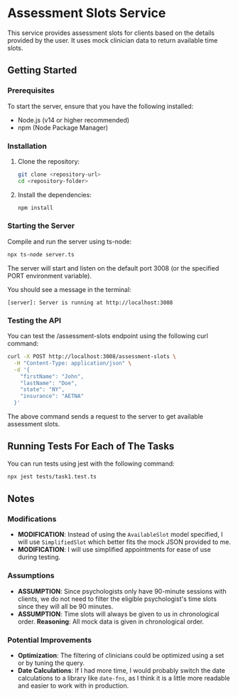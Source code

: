 
# Assessment Slots Service

This service provides assessment slots for clients based on the details provided by the user. It uses mock clinician data to return available time slots.

## Getting Started

### Prerequisites

To start the server, ensure that you have the following installed:

- Node.js (v14 or higher recommended)
- npm (Node Package Manager)

### Installation

1. Clone the repository:

   ```sh
   git clone <repository-url>
   cd <repository-folder>
   ```

2. Install the dependencies:

   ```sh
   npm install
   ```

### Starting the Server

Compile and run the server using ts-node:

```sh
npx ts-node server.ts
```

The server will start and listen on the default port 3008 (or the specified PORT environment variable).

You should see a message in the terminal:

```arduino
[server]: Server is running at http://localhost:3008
```

### Testing the API

You can test the /assessment-slots endpoint using the following curl command:

```sh
curl -X POST http://localhost:3008/assessment-slots \
  -H "Content-Type: application/json" \
  -d '{
    "firstName": "John",
    "lastName": "Doe",
    "state": "NY",
    "insurance": "AETNA"
  }'
```

The above command sends a request to the server to get available assessment slots.

## Running Tests For Each of The Tasks

You can run tests using jest with the following command:

```sh
npx jest tests/task1.test.ts
```

## Notes

### Modifications
- **MODIFICATION**: Instead of using the `AvailableSlot` model specified, I will use `SimplifiedSlot` which better fits the mock JSON provided to me.
- **MODIFICATION**: I will use simplified appointments for ease of use during testing.

### Assumptions
- **ASSUMPTION**: Since psychologists only have 90-minute sessions with clients, we do not need to filter the eligible psychologist's time slots since they will all be 90 minutes.
- **ASSUMPTION**: Time slots will always be given to us in chronological order. **Reasoning**: All mock data is given in chronological order.

### Potential Improvements
- **Optimization**: The filtering of clinicians could be optimized using a set or by tuning the query.
- **Date Calculations**: If I had more time, I would probably switch the date calculations to a library like `date-fns`, as I think it is a little more readable and easier to work with in production.
